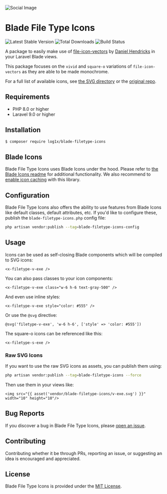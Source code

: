 ![Social Image](https://i.imgur.com/V7BF0ku.png)

# Blade File Type Icons

![Latest Stable Version](https://img.shields.io/packagist/v/log1x/blade-filetype-icons.svg?style=flat-square)
![Total Downloads](https://img.shields.io/packagist/dt/log1x/blade-filetype-icons.svg?style=flat-square)
![Build Status](https://img.shields.io/github/actions/workflow/status/log1x/blade-filetype-icons/main.yml?branch=main&style=flat-square)

A package to easily make use of [file-icon-vectors](https://github.com/dmhendricks/file-icon-vectors) by [Daniel Hendricks](https://github.com/dmhendricks) in your Laravel Blade views.

This package focuses on the `vivid` and `square-o` variations of `file-icon-vectors` as they are able to be made monochrome.

For a full list of available icons, see [the SVG directory](resources/svg) or the [original repo](https://github.com/dmhendricks/file-icon-vectors/tree/master/dist/icons).

## Requirements

- PHP 8.0 or higher
- Laravel 9.0 or higher

## Installation

```bash
$ composer require log1x/blade-filetype-icons
```

## Blade Icons

Blade File Type Icons uses Blade Icons under the hood. Please refer to [the Blade Icons readme](https://github.com/blade-ui-kit/blade-icons) for additional functionality. We also recommend to [enable icon caching](https://github.com/blade-ui-kit/blade-icons#caching) with this library.

## Configuration

Blade File Type Icons also offers the ability to use features from Blade Icons like default classes, default attributes, etc. If you'd like to configure these, publish the `blade-filetype-icons.php` config file:

```bash
php artisan vendor:publish --tag=blade-filetype-icons-config
```

## Usage

Icons can be used as self-closing Blade components which will be compiled to SVG icons:

```blade
<x-filetype-v-exe />
```

You can also pass classes to your icon components:

```blade
<x-filetype-v-exe class="w-6 h-6 text-gray-500" />
```

And even use inline styles:

```blade
<x-filetype-v-exe style="color: #555" />
```

Or use the `@svg` directive:

```blade
@svg('filetype-v-exe', 'w-6 h-6', ['style' => 'color: #555'])
```

The square-o icons can be referenced like this:

```blade
<x-filetype-s-exe />
```

### Raw SVG Icons

If you want to use the raw SVG icons as assets, you can publish them using:

```bash
php artisan vendor:publish --tag=blade-filetype-icons --force
```

Then use them in your views like:

```blade
<img src="{{ asset('vendor/blade-filetype-icons/v-exe.svg') }}" width="10" height="10"/>
```

## Bug Reports

If you discover a bug in Blade File Type Icons, please [open an issue](https://github.com/Log1x/blade-filetype-icons/issues).

## Contributing

Contributing whether it be through PRs, reporting an issue, or suggesting an idea is encouraged and appreciated.

## License

Blade File Type Icons is provided under the [MIT License](LICENSE.md).

